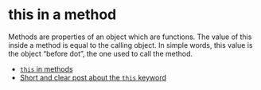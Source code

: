 # this in a method

Methods are properties of an object which are functions. The value of this inside a method is equal to the calling object. In simple words, this value is the object “before dot”, the one used to call the method.

- [`this` in methods](https://javascript.info/object-methods#this-in-methods)
- [Short and clear post about the `this` keyword](https://www.w3schools.com/js/js_this.asp)

